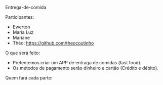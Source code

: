 Entrega-de-comida

Participantes:
- Ewerton
- Maria Luz
- Mariane
- Théo: https://github.com/theocoutinho


O que será feito:
- Pretentemos criar um APP de entraga de comidas (fast food).
- Os métodos de pagamento serão dinheiro e cartão (Crédito e débito).

Quem fará cada parte:
